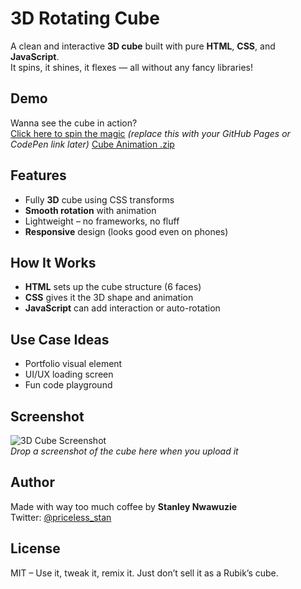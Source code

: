 # 3D Rotating Cube

A clean and interactive **3D cube** built with pure **HTML**, **CSS**, and **JavaScript**.  
It spins, it shines, it flexes — all without any fancy libraries!

## Demo

Wanna see the cube in action?  
[Click here to spin the magic](#) *(replace this with your GitHub Pages or CodePen link later)*
[Cube Animation .zip](https://github.com/user-attachments/files/19694486/Cube.Animation.zip)

## Features

- Fully **3D** cube using CSS transforms
- **Smooth rotation** with animation
- Lightweight – no frameworks, no fluff
- **Responsive** design (looks good even on phones)

## How It Works

- **HTML** sets up the cube structure (6 faces)
- **CSS** gives it the 3D shape and animation
- **JavaScript** can add interaction or auto-rotation

## Use Case Ideas

- Portfolio visual element
- UI/UX loading screen
- Fun code playground

## Screenshot

![3D Cube Screenshot](screenshot.png)  
*Drop a screenshot of the cube here when you upload it*

## Author

Made with way too much coffee by **Stanley Nwawuzie**  
Twitter: [@priceless_stan](https://twitter.com/priceless_stan)

## License

MIT – Use it, tweak it, remix it. Just don’t sell it as a Rubik’s cube.
